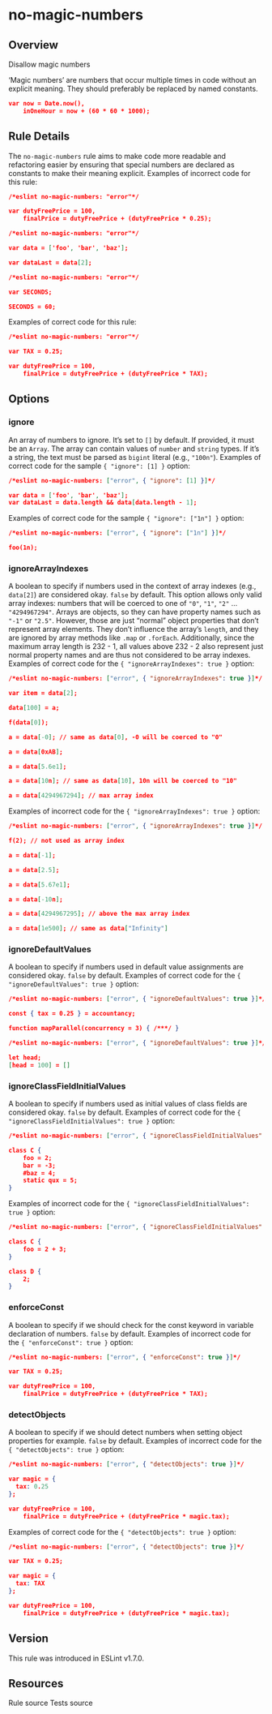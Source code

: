 
# no-magic-numbers
## Overview
Disallow magic numbers



‘Magic numbers’ are numbers that occur multiple times in code without an explicit meaning.
They should preferably be replaced by named constants.

```json
var now = Date.now(),
    inOneHour = now + (60 * 60 * 1000);
```
## Rule Details
The `no-magic-numbers` rule aims to make code more readable and refactoring easier by ensuring that special numbers
are declared as constants to make their meaning explicit.
Examples of incorrect code for this rule:


```json
/*eslint no-magic-numbers: "error"*/

var dutyFreePrice = 100,
    finalPrice = dutyFreePrice + (dutyFreePrice * 0.25);
```


```json
/*eslint no-magic-numbers: "error"*/

var data = ['foo', 'bar', 'baz'];

var dataLast = data[2];
```


```json
/*eslint no-magic-numbers: "error"*/

var SECONDS;

SECONDS = 60;
```
Examples of correct code for this rule:


```json
/*eslint no-magic-numbers: "error"*/

var TAX = 0.25;

var dutyFreePrice = 100,
    finalPrice = dutyFreePrice + (dutyFreePrice * TAX);
```
## Options
### ignore
An array of numbers to ignore. It’s set to `[]` by default.
If provided, it must be an `Array`.
The array can contain values of `number` and `string` types.
If it’s a string, the text must be parsed as `bigint` literal (e.g., `"100n"`).
Examples of correct code for the sample `{ "ignore": [1] }` option:


```json
/*eslint no-magic-numbers: ["error", { "ignore": [1] }]*/

var data = ['foo', 'bar', 'baz'];
var dataLast = data.length && data[data.length - 1];
```
Examples of correct code for the sample `{ "ignore": ["1n"] }` option:


```json
/*eslint no-magic-numbers: ["error", { "ignore": ["1n"] }]*/

foo(1n);
```
### ignoreArrayIndexes
A boolean to specify if numbers used in the context of array indexes (e.g., `data[2]`) are considered okay. `false` by default.
This option allows only valid array indexes: numbers that will be coerced to one of `"0"`, `"1"`, `"2"` … `"4294967294"`.
Arrays are objects, so they can have property names such as `"-1"` or `"2.5"`. However, those are just “normal” object properties that don’t represent array elements. They don’t influence the array’s `length`, and they are ignored by array methods like `.map` or `.forEach`.
Additionally, since the maximum array length  is 232 - 1, all values above 232 - 2 also represent just normal property names and are thus not considered to be array indexes.
Examples of correct code for the `{ "ignoreArrayIndexes": true }` option:


```json
/*eslint no-magic-numbers: ["error", { "ignoreArrayIndexes": true }]*/

var item = data[2];

data[100] = a;

f(data[0]);

a = data[-0]; // same as data[0], -0 will be coerced to "0"

a = data[0xAB];

a = data[5.6e1];

a = data[10n]; // same as data[10], 10n will be coerced to "10"

a = data[4294967294]; // max array index
```
Examples of incorrect code for the `{ "ignoreArrayIndexes": true }` option:


```json
/*eslint no-magic-numbers: ["error", { "ignoreArrayIndexes": true }]*/

f(2); // not used as array index

a = data[-1];

a = data[2.5];

a = data[5.67e1];

a = data[-10n];

a = data[4294967295]; // above the max array index

a = data[1e500]; // same as data["Infinity"]
```
### ignoreDefaultValues
A boolean to specify if numbers used in default value assignments are considered okay. `false` by default.
Examples of correct code for the `{ "ignoreDefaultValues": true }` option:


```json
/*eslint no-magic-numbers: ["error", { "ignoreDefaultValues": true }]*/

const { tax = 0.25 } = accountancy;

function mapParallel(concurrency = 3) { /***/ }
```


```json
/*eslint no-magic-numbers: ["error", { "ignoreDefaultValues": true }]*/

let head;
[head = 100] = []
```
### ignoreClassFieldInitialValues
A boolean to specify if numbers used as initial values of class fields are considered okay. `false` by default.
Examples of correct code for the `{ "ignoreClassFieldInitialValues": true }` option:


```json
/*eslint no-magic-numbers: ["error", { "ignoreClassFieldInitialValues": true }]*/

class C {
    foo = 2;
    bar = -3;
    #baz = 4;
    static qux = 5;
}
```
Examples of incorrect code for the `{ "ignoreClassFieldInitialValues": true }` option:


```json
/*eslint no-magic-numbers: ["error", { "ignoreClassFieldInitialValues": true }]*/

class C {
    foo = 2 + 3;
}

class D {
    2;
}
```
### enforceConst
A boolean to specify if we should check for the const keyword in variable declaration of numbers. `false` by default.
Examples of incorrect code for the `{ "enforceConst": true }` option:


```json
/*eslint no-magic-numbers: ["error", { "enforceConst": true }]*/

var TAX = 0.25;

var dutyFreePrice = 100,
    finalPrice = dutyFreePrice + (dutyFreePrice * TAX);
```
### detectObjects
A boolean to specify if we should detect numbers when setting object properties for example. `false` by default.
Examples of incorrect code for the `{ "detectObjects": true }` option:


```json
/*eslint no-magic-numbers: ["error", { "detectObjects": true }]*/

var magic = {
  tax: 0.25
};

var dutyFreePrice = 100,
    finalPrice = dutyFreePrice + (dutyFreePrice * magic.tax);
```
Examples of correct code for the `{ "detectObjects": true }` option:


```json
/*eslint no-magic-numbers: ["error", { "detectObjects": true }]*/

var TAX = 0.25;

var magic = {
  tax: TAX
};

var dutyFreePrice = 100,
    finalPrice = dutyFreePrice + (dutyFreePrice * magic.tax);
```

## Version
This rule was introduced in ESLint v1.7.0.
## Resources

Rule source 
Tests source 

